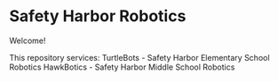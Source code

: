 Safety Harbor Robotics
============
Welcome!

This repository services:
TurtleBots - Safety Harbor Elementary School Robotics
HawkBotics -  Safety Harbor Middle School Robotics
